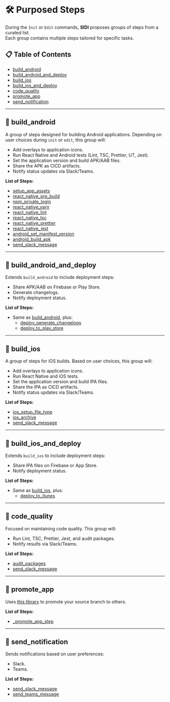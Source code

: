
# 🛠️ Purposed Steps

During the `Init` or `Edit` commands, **SIDI** proposes groups of steps from a curated list.
<br>Each group contains multiple steps tailored for specific tasks.

## 📋 Table of Contents
* [build_android](#build_android)
* [build_android_and_deploy](#build_android_and_deploy)
* [build_ios](#build_ios)
* [build_ios_and_deploy](#build_ios_and_deploy)
* [code_quality](#code_quality)
* [promote_app](#promote_app)
* [send_notification](#send_notification)

---

## 🤖 build_android

A group of steps designed for building Android applications. Depending on user choices during `init` or `edit`, this group will:
- Add overlays to application icons.
- Run React Native and Android tests (Lint, TSC, Prettier, UT, Jest).
- Set the application version and build APK/AAB files.
- Share the APK as CICD artifacts.
- Notify status updates via Slack/Teams.

**List of Steps:**
- [setup_app_assets](./steps.md#setup_app_assets)
- [react_native_pre_build](./steps.md#react_native_pre_build)
- [npm_private_login](./steps.md#npm_private_login)
- [react_native_yarn](./steps.md#react_native_yarn)
- [react_native_lint](./steps.md#react_native_lint)
- [react_native_tsc](./steps.md#react_native_tsc)
- [react_native_prettier](./steps.md#react_native_prettier)
- [react_native_jest](./steps.md#react_native_jest)
- [android_set_manifest_version](./steps.md#android_set_manifest_version)
- [android_build_apk](./steps.md#android_build_apk)
- [send_slack_message](./steps.md#send_slack_message)

---

## 🚀 build_android_and_deploy

Extends `build_android` to include deployment steps:
- Share APK/AAB on Firebase or Play Store.
- Generate changelogs.
- Notify deployment status.

**List of Steps:**
- Same as [build_android](#build_android), plus:
  - [deploy_generate_changelogs](./steps.md#deploy_generate_changelogs)
  - [deploy_to_play_store](./steps.md#deploy_to_play_store)

---

## 🍎 build_ios

A group of steps for iOS builds. Based on user choices, this group will:
- Add overlays to application icons.
- Run React Native and iOS tests.
- Set the application version and build IPA files.
- Share the IPA as CICD artifacts.
- Notify status updates via Slack/Teams.

**List of Steps:**
- [ios_setup_file_type](./steps.md#ios_setup_file_type)
- [ios_archive](./steps.md#ios_archive)
- [send_slack_message](./steps.md#send_slack_message)

---

## 🛫 build_ios_and_deploy

Extends `build_ios` to include deployment steps:
- Share IPA files on Firebase or App Store.
- Notify deployment status.

**List of Steps:**
- Same as [build_ios](#build_ios), plus:
  - [deploy_to_itunes](./steps.md#deploy_to_itunes)

---

## 🧹 code_quality

Focused on maintaining code quality. This group will:
- Run Lint, TSC, Prettier, Jest, and audit packages.
- Notify results via Slack/Teams.

**List of Steps:**
- [audit_packages](./steps.md#audit_packages)
- [send_slack_message](./steps.md#send_slack_message)

---

## 🚀 promote_app

Uses [this library](https://www.npmjs.com/package/devops-helper) to promote your source branch to others.

**List of Steps:**
- [_promote_app_step](./steps.md#promote_app_step)

---

## 📢 send_notification

Sends notifications based on user preferences:
- Slack.
- Teams.

**List of Steps:**
- [send_slack_message](./steps.md#send_slack_message)
- [send_teams_message](./steps.md#send_teams_message)
